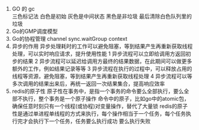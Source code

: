 1. GO 的 gc  
   三色标记法 白色是初始 灰色是中间状态 黑色是非垃圾 最后清除白色队列里的垃圾
2. Go的GMP调度模型
3. Go的协程管理
   channel  sync.waitGroup  context
4. 异步的作用
   异步处理耗时的工作可以避免阻塞，等到结果产生再重新获取线程处理，可以实时响应请求，提升使用性能
   1 异步流程可以立即给调用方返回初步的结果
   2 异步流程可以延迟给调用方最终的结果数据，在此期间可以做更多额外的工作，例如结果记录等等
   3 异步流程在执行的过程中，可以释放占用的线程等资源，避免阻塞，等到结果产生再重新获取线程处理
   4 异步流程可以等多次调用的结果出来后，再统一返回一次结果集合，提高响应效率
5. redis的原子性
   原子性在事务中，是指一个事务的命令要么全部执行，要么全部不执行，整个事务是一个原子操作
   命令中的原子，比如go中的atomic包，确保任意时刻只有一个线程(或协程)对变量操作，替代了大量锁
   redis的原子性是通过单进程单线程的方式来执行，每个操作相当于一个任务，每个任务执行完才会执行下一个任务，任务要么执行成功 要么执行失败